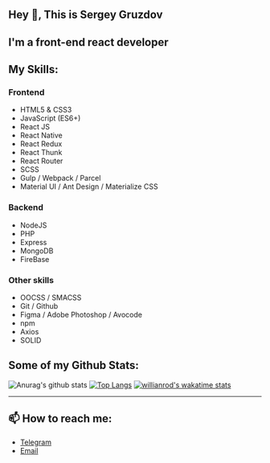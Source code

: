 ## Hey 👋, This is Sergey Gruzdov

## I'm a front-end react developer

## My Skills:

### Frontend

+ HTML5 & CSS3
+ JavaScript (ES6+)
+ React JS
+ React Native
+ React Redux
+ React Thunk
+ React Router
+ SCSS
+ Gulp / Webpack / Parcel
+ Material UI / Ant Design / Materialize CSS

### Backend

+ NodeJS
+ PHP
+ Express
+ MongoDB
+ FireBase

### Other skills

+ OOCSS / SMACSS
+ Git / Github
+ Figma / Adobe Photoshop / Avocode
+ npm
+ Axios
+ SOLID

## Some of my Github Stats:

![Anurag's github stats](https://github-readme-stats.vercel.app/api?username=sgruzdov&show_icons=true&theme=react)
[![Top Langs](https://github-readme-stats.vercel.app/api/top-langs/?username=sgruzdov&layout=compact&hide=html)](https://github.com/anuraghazra/github-readme-stats)
[![willianrod's wakatime stats](https://github-readme-stats.vercel.app/api/wakatime?username=sgruzdov&v=2)](https://github.com/anuraghazra/github-readme-stats)

------

## 📫 How to reach me:

+ [Telegram](https://t.me/sergey_367)
+ [Email](mailto:s.gruzdov-fl@yandex.by)
